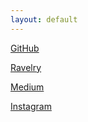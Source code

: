 ```yaml
---
layout: default
---
```


[GitHub](https://github.com/anjafr)

[Ravelry](https://www.ravelry.com/people/againstallknots)

[Medium](https://medium.com/@anjafrhb)

[Instagram](https://www.instagram.com/againstallknots/)
